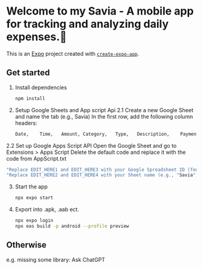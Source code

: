 # Welcome to my Savia - A mobile app for tracking and analyzing daily expenses.👋

This is an [Expo](https://expo.dev) project created with [`create-expo-app`](https://www.npmjs.com/package/create-expo-app).

## Get started

1. Install dependencies

   ```bash
   npm install
   ```

2. Setup Google Sheets and App script Api
2.1 Create a new Google Sheet and name the tab (e.g., Savia)
In the first row, add the following column headers:
   ```bash
   Date,	Time,	Amount,	Category,	Type,	Description,	Payment Method,	Note
   ```
2.2 Set up Google Apps Script API
Open the Google Sheet and go to Extensions > Apps Script
Delete the default code and replace it with the code from AppScript.txt
   ```bash
   "Replace EDIT_HERE1 and EDIT_HERE3 with your Google Spreadsheet ID (found in the sheet's URL)."
   "Replace EDIT_HERE2 and EDIT_HERE4 with your Sheet name (e.g., "Savia")."
   ```

3. Start the app

   ```bash
   npx expo start
   ```

4. Export into .apk, .aab ect.
   ```bash
   npx expo login
   npx eas build -p android --profile preview
   ```

## Otherwise
e.g. missing some library: Ask ChatGPT